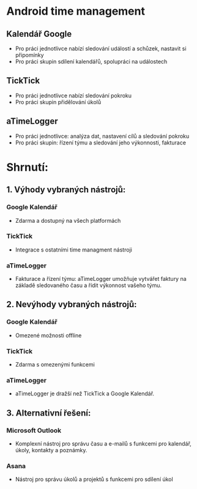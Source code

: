 # Android time management

## Kalendář Google
- Pro práci jednotlivce nabízí sledování událostí a schůzek, nastavit si připomínky
- Pro práci skupin sdílení kalendářů, spolupráci na událostech

## TickTick
- Pro práci jednotlivce nabízí sledování pokroku
- Pro práci skupin přidělování úkolů

## aTimeLogger 
- Pro práci jednotlivce: analýza dat, nastavení cílů a sledování pokroku
- Pro práci skupin: řízení týmu a sledování jeho výkonnosti, fakturace


# Shrnutí:

## 1. Výhody vybraných nástrojů:

### Google Kalendář 
- Zdarma a dostupný na všech platformách
### TickTick 
- Integrace s ostatními time managment nástroji
### aTimeLogger
- Fakturace a řízení týmu: aTimeLogger umožňuje vytvářet faktury na základě sledovaného času a řídit výkonnost vašeho týmu.

## 2. Nevýhody vybraných nástrojů:

### Google Kalendář 
- Omezené možnosti offline
### TickTick 
- Zdarma s omezenými funkcemi
### aTimeLogger
- aTimeLogger je dražší než TickTick a Google Kalendář.


## 3. Alternativní řešení:  
### Microsoft Outlook
- Komplexní nástroj pro správu času a e-mailů s funkcemi pro kalendář, úkoly, kontakty a poznámky.
### Asana
- Nástroj pro správu úkolů a projektů s funkcemi pro sdílení úkol
